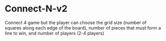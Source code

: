 # Connect-N-v2
Connect 4 game but the player can choose the grid size (number of squares along each edge of the board), number of pieces that must form a line to win, and number of players (2-4 players)
